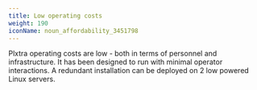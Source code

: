 ```yaml
---
title: Low operating costs
weight: 190
iconName: noun_affordability_3451798
---
```


Plxtra operating costs are low - both in terms of personnel and infrastructure. It has been designed to run with minimal operator interactions. A redundant installation can be deployed on 2 low powered Linux servers.
